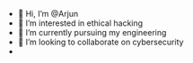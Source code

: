 - 👋 Hi, I’m @Arjun
- 👀 I’m interested in ethical hacking
- 🌱 I’m currently pursuing my engineering 
- 💞️ I’m looking to collaborate on cybersecurity 
- 

<!---
Arjun776/Arjun776 is a ✨ special ✨ repository because its `README.md` (this file) appears on your GitHub profile.
You can click the Preview link to take a look at your changes.
--->
